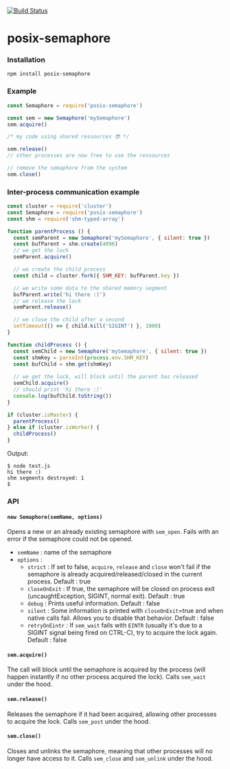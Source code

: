 [![Build Status](https://travis-ci.org/dbousque/posix-semaphore.svg?branch=master)](https://travis-ci.org/dbousque/posix-semaphore)

# posix-semaphore

### Installation
`npm install posix-semaphore`

### Example
```javascript
const Semaphore = require('posix-semaphore')

const sem = new Semaphore('mySemaphore')
sem.acquire()

/* my code using shared ressources 😎 */

sem.release()
// other processes are now free to use the ressources

// remove the semaphore from the system
sem.close()
```

### Inter-process communication example
```javascript
const cluster = require('cluster')
const Semaphore = require('posix-semaphore')
const shm = require('shm-typed-array')

function parentProcess () {
  const semParent = new Semaphore('mySemaphore', { silent: true })
  const bufParent = shm.create(4096)
  // we get the lock
  semParent.acquire()

  // we create the child process
  const child = cluster.fork({ SHM_KEY: bufParent.key })

  // we write some data to the shared memory segment
  bufParent.write('hi there :)')
  // we release the lock
  semParent.release()

  // we close the child after a second
  setTimeout(() => { child.kill('SIGINT') }, 1000)
}

function childProcess () {
  const semChild = new Semaphore('mySemaphore', { silent: true })
  const shmKey = parseInt(process.env.SHM_KEY)
  const bufChild = shm.get(shmKey)
  
  // we get the lock, will block until the parent has released
  semChild.acquire()
  // should print 'hi there :)'
  console.log(bufChild.toString())
}

if (cluster.isMaster) {
  parentProcess()
} else if (cluster.isWorker) {
  childProcess()
}
```
Output:
```
$ node test.js
hi there :)
shm segments destroyed: 1
$
```

### API

#### `new Semaphore(semName, options)`

Opens a new or an already existing semaphore with `sem_open`. Fails with an error if the semaphore could not be opened.
- `semName` : name of the semaphore
- `options` :
  - `strict` : If set to false, `acquire`, `release` and `close` won't fail if the semaphore is already acquired/released/closed in the current process. Default : true
  - `closeOnExit` : If true, the semaphore will be closed on process exit (uncaughtException, SIGINT, normal exit). Default : true 
  - `debug` : Prints useful information. Default : false
  - `silent` : Some information is printed with `closeOnExit`=true and when native calls fail. Allows you to disable that behavior. Default : false
  - `retryOnEintr` : If `sem_wait` fails with `EINTR` (usually it's due to a SIGINT signal being fired on CTRL-C), try to acquire the lock again. Default : false

#### `sem.acquire()`

The call will block until the semaphore is acquired by the process (will happen instantly if no other process acquired the lock). Calls `sem_wait` under the hood.

#### `sem.release()`

Releases the semaphore if it had been acquired, allowing other processes to acquire the lock. Calls `sem_post` under the hood.

#### `sem.close()`

Closes and unlinks the semaphore, meaning that other processes will no longer have access to it. Calls `sem_close` and `sem_unlink` under the hood.
